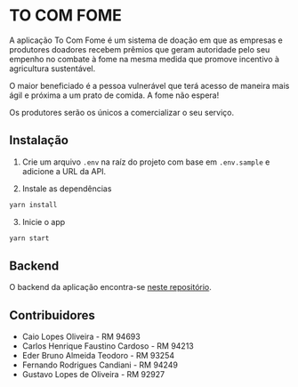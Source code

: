 # TO COM FOME

A aplicação To Com Fome é um sistema de doação em que as empresas e produtores doadores recebem prêmios que geram autoridade pelo seu empenho no combate à fome na mesma medida que promove incentivo à agricultura sustentável.

O maior beneficiado é a pessoa vulnerável que terá acesso de maneira mais ágil e próxima a um prato de comida. A fome não espera!

Os produtores serão os únicos a comercializar o seu serviço.

## Instalação

1. Crie um arquivo `.env` na raíz do projeto com base em `.env.sample` e adicione a URL da API.

2. Instale as dependências

```bash
yarn install
```

3. Inicie o app
```bash
yarn start
```

## Backend

O backend da aplicação encontra-se [neste repositório](https://github.com/carlos-HFC/to-com-fome-api).

## Contribuidores

- Caio Lopes Oliveira - RM 94693
- Carlos Henrique Faustino Cardoso - RM 94213
- Eder Bruno Almeida Teodoro - RM 93254
- Fernando Rodrigues Candiani - RM 94249
- Gustavo Lopes de Oliveira - RM 92927
